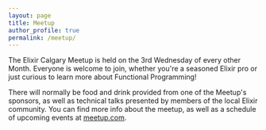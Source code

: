 ```yaml
---
layout: page
title: Meetup
author_profile: true
permalink: /meetup/
---
```


The Elixir Calgary Meetup is held on the 3rd Wednesday of every other Month. Everyone is welcome to join, whether you're a seasoned Elixir pro or just curious to learn more about Functional Programming!

There will normally be food and drink provided from one of the Meetup's sponsors, as well as technical talks presented by members of the local Elixir community. You can find more info about the meetup, as well as a schedule of upcoming events at [meetup.com](https://www.meetup.com/elixir-calgary/).